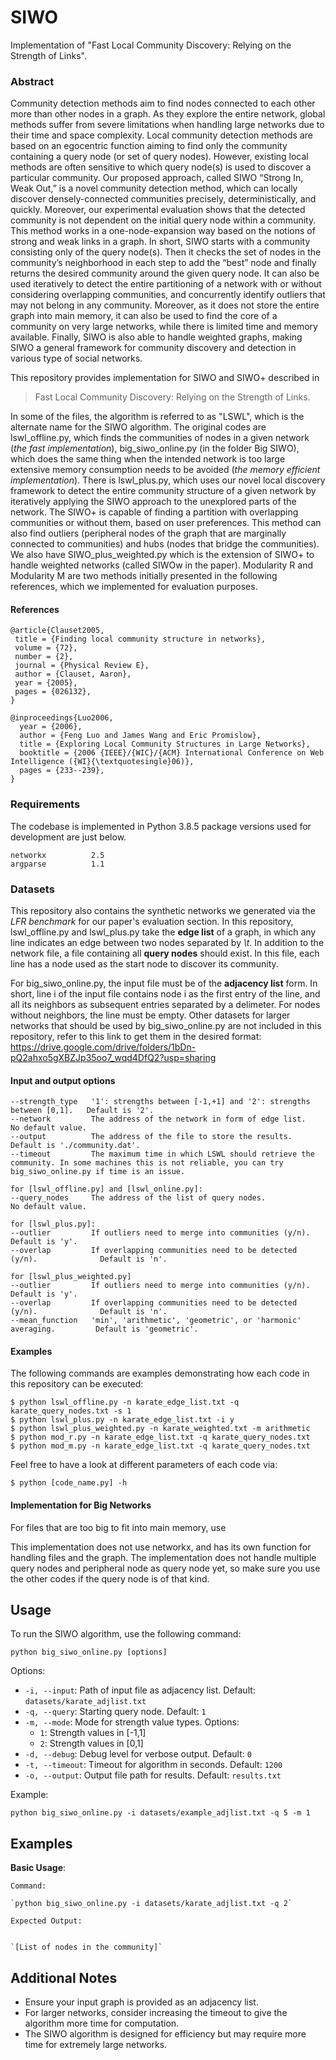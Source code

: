 # SIWO
Implementation of "Fast Local Community Discovery: Relying on the Strength of Links".

### Abstract
Community detection methods aim to find nodes connected to each other more than other nodes in a graph. As they explore the entire network, global methods suffer from severe limitations when handling large networks due to their time and space complexity. Local community detection methods are based on an egocentric function aiming to find only the community containing a query node (or set of query nodes). However, existing local methods are often sensitive to which query node(s) is used to discover a particular community. Our proposed approach, called SIWO “Strong In, Weak Out,” is a novel community detection method, which can locally discover densely-connected communities precisely, deterministically, and quickly. Moreover, our experimental evaluation shows that the detected community is not dependent on the initial query node within a community. This method works in a one-node-expansion way based on the notions of strong and weak links in a graph. In short, SIWO starts with a community consisting only of the query node(s). Then it checks the set of nodes in the community’s neighborhood in each step to add the “best” node and finally returns the desired community around the given query node. It can also be used iteratively to detect the entire partitioning of a network with or without considering overlapping communities, and concurrently identify outliers that may not belong in any community. Moreover, as it does not store the entire graph into main memory, it can also be used to find the core of a community on very large networks, while there is limited time and memory available. Finally, SIWO is also able to handle weighted graphs, making SIWO a general framework for community discovery and detection in various type of social networks.


This repository provides implementation for SIWO and SIWO+ described in
> Fast Local Community Discovery: Relying on the Strength of Links.

In some of the files, the algorithm is referred to as "LSWL", which is the alternate name for the SIWO algorithm. The original codes are lswl_offline.py, which finds the communities of nodes in a given network (*the fast implementation*), big_siwo_online.py (in the folder Big SIWO), which does the same thing when the intended network is too large extensive memory consumption needs to be avoided (*the memory efficient implementation*). There is lswl_plus.py, which uses our novel local discovery framework to detect the entire community structure of a given network by iteratively applying the SIWO approach to the unexplored parts of the network. The SIWO+ is capable of finding a partition with overlapping communities or without them, based on user preferences. This method can also find outliers (peripheral nodes of the graph that are marginally connected to communities) and hubs (nodes that bridge the communities). We also have SIWO_plus_weighted.py which is the extension of SIWO+ to handle weighted networks (called SIWOw in the paper). Modularity R and Modularity M are two methods initially presented in the following references, which we implemented for evaluation purposes.


#### References
	@article{Clauset2005,
	 title = {Finding local community structure in networks},
	 volume = {72},
	 number = {2},
	 journal = {Physical Review E},
	 author = {Clauset, Aaron},
	 year = {2005},
	 pages = {026132},
	}

	@inproceedings{Luo2006,
	  year = {2006},
	  author = {Feng Luo and James Wang and Eric Promislow},
	  title = {Exploring Local Community Structures in Large Networks},
	  booktitle = {2006 {IEEE}/{WIC}/{ACM} International Conference on Web Intelligence ({WI}{\textquotesingle}06)},
	  pages = {233--239},
	}

### Requirements
The codebase is implemented in Python 3.8.5 package versions used for development are just below.
```
networkx          2.5
argparse          1.1
```

### Datasets

This repository also contains the synthetic networks we generated via the *LFR benchmark* for our paper's evaluation section. In this repository, lswl_offline.py and lswl_plus.py take the **edge list** of a graph, in which any line indicates an edge between two nodes separated by *\t*. In addition to the network file, a file containing all **query nodes** should exist. In this file, each line has a node used as the start node to discover its community. 

For big_siwo_online.py, the input file must be of the **adjacency list** form. In short, line i of the input file contains node i as the first entry of the line, and all its neighbors as subsequent entries separated by a delimeter. For nodes without neighbors, the line must be empty. Other datasets for larger networks that should be used by big_siwo_online.py are not included in this repository, refer to this link to get them in the desired format: https://drive.google.com/drive/folders/1bDn-pQ2ahxo5gXBZJp35oo7_wqd4DfQ2?usp=sharing

#### Input and output options
```
--strength_type   '1': strengths between [-1,+1] and '2': strengths between [0,1].   Default is '2'.
--network         The address of the network in form of edge list.                   No default value.
--output          The address of the file to store the results.                      Default is './community.dat'.
--timeout         The maximum time in which LSWL should retrieve the community. In some machines this is not reliable, you can try big_siwo_online.py if time is an issue.

for [lswl_offline.py] and [lswl_online.py]:
--query_nodes     The address of the list of query nodes.                            No default value.

for [lswl_plus.py]:
--outlier         If outliers need to merge into communities (y/n).                  Default is 'y'.
--overlap         If overlapping communities need to be detected (y/n).              Default is 'n'.

for [lswl_plus_weighted.py]
--outlier         If outliers need to merge into communities (y/n).                  Default is 'y'.
--overlap         If overlapping communities need to be detected (y/n).              Default is 'n'.
--mean_function	  'min', 'arithmetic', 'geometric', or 'harmonic' averaging.         Default is 'geometric'.
```

#### Examples

The following commands are examples demonstrating how each code in this repository can be executed:
```
$ python lswl_offline.py -n karate_edge_list.txt -q karate_query_nodes.txt -s 1
$ python lswl_plus.py -n karate_edge_list.txt -i y
$ python lswl_plus_weighted.py -n karate_weighted.txt -m arithmetic
$ python mod_r.py -n karate_edge_list.txt -q karate_query_nodes.txt
$ python mod_m.py -n karate_edge_list.txt -q karate_query_nodes.txt
```

Feel free to have a look at different parameters of each code via:
```
$ python [code_name.py] -h
```

#### Implementation for Big Networks
For files that are too big to fit into main memory, use 

This implementation does not use networkx, and has its own function for handling files and the graph. The implementation does not handle multiple query nodes and peripheral node as query node yet, so make sure you use the other codes if the query node is of that kind.

## Usage

To run the SIWO algorithm, use the following command:


`python big_siwo_online.py [options]`

Options:

- `-i, --input`: Path of input file as adjacency list. Default: `datasets/karate_adjlist.txt`
- `-q, --query`: Starting query node. Default: `1`
- `-m, --mode`: Mode for strength value types. Options:
    - `1`: Strength values in [-1,1]
    - `2`: Strength values in [0,1]
- `-d, --debug`: Debug level for verbose output. Default: `0`
- `-t, --timeout`: Timeout for algorithm in seconds. Default: `1200`
- `-o, --output`: Output file path for results. Default: `results.txt`

Example:

`python big_siwo_online.py -i datasets/example_adjlist.txt -q 5 -m 1`

## Examples

 **Basic Usage**:
    
    Command:

    `python big_siwo_online.py -i datasets/karate_adjlist.txt -q 2`
    
    Expected Output:
    
    
    `[List of nodes in the community]`
    
## Additional Notes

- Ensure your input graph is provided as an adjacency list.
- For larger networks, consider increasing the timeout to give the algorithm more time for computation.
- The SIWO algorithm is designed for efficiency but may require more time for extremely large networks.

